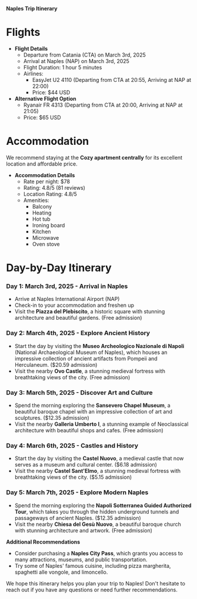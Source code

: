 **Naples Trip Itinerary**

**Flights**
================

* **Flight Details**
	+ Departure from Catania (CTA) on March 3rd, 2025
	+ Arrival at Naples (NAP) on March 3rd, 2025
	+ Flight Duration: 1 hour 5 minutes
	+ Airlines:
		- EasyJet U2 4110 (Departing from CTA at 20:55, Arriving at NAP at 22:00)
		- Price: $44 USD
* **Alternative Flight Option**
	+ Ryanair FR 4313 (Departing from CTA at 20:00, Arriving at NAP at 21:05)
	+ Price: $65 USD

**Accommodation**
================

We recommend staying at the **Cozy apartment centrally** for its excellent location and affordable price.

* **Accommodation Details**
	+ Rate per night: $78
	+ Rating: 4.8/5 (81 reviews)
	+ Location Rating: 4.8/5
	+ Amenities:
		- Balcony
		- Heating
		- Hot tub
		- Ironing board
		- Kitchen
		- Microwave
		- Oven stove

**Day-by-Day Itinerary**
=====================

### Day 1: March 3rd, 2025 - Arrival in Naples

* Arrive at Naples International Airport (NAP)
* Check-in to your accommodation and freshen up
* Visit the **Piazza del Plebiscito**, a historic square with stunning architecture and beautiful gardens. (Free admission)

### Day 2: March 4th, 2025 - Explore Ancient History

* Start the day by visiting the **Museo Archeologico Nazionale di Napoli** (National Archaeological Museum of Naples), which houses an impressive collection of ancient artifacts from Pompeii and Herculaneum. ($20.59 admission)
* Visit the nearby **Ovo Castle**, a stunning medieval fortress with breathtaking views of the city. (Free admission)

### Day 3: March 5th, 2025 - Discover Art and Culture

* Spend the morning exploring the **Sansevero Chapel Museum**, a beautiful baroque chapel with an impressive collection of art and sculptures. ($12.35 admission)
* Visit the nearby **Galleria Umberto I**, a stunning example of Neoclassical architecture with beautiful shops and cafes. (Free admission)

### Day 4: March 6th, 2025 - Castles and History

* Start the day by visiting the **Castel Nuovo**, a medieval castle that now serves as a museum and cultural center. ($6.18 admission)
* Visit the nearby **Castel Sant'Elmo**, a stunning medieval fortress with breathtaking views of the city. ($5.15 admission)

### Day 5: March 7th, 2025 - Explore Modern Naples

* Spend the morning exploring the **Napoli Sotterranea Guided Authorized Tour**, which takes you through the hidden underground tunnels and passageways of ancient Naples. ($12.35 admission)
* Visit the nearby **Chiesa del Gesù Nuovo**, a beautiful baroque church with stunning architecture and artwork. (Free admission)

**Additional Recommendations**

* Consider purchasing a **Naples City Pass**, which grants you access to many attractions, museums, and public transportation.
* Try some of Naples' famous cuisine, including pizza margherita, spaghetti alle vongole, and limoncello.

We hope this itinerary helps you plan your trip to Naples! Don't hesitate to reach out if you have any questions or need further recommendations.
